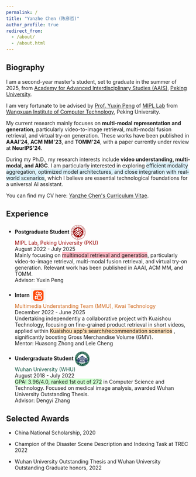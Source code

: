```yaml
---
permalink: /
title: "Yanzhe Chen (陈彦哲)"
author_profile: true
redirect_from: 
  - /about/
  - /about.html
---
```


## Biography

I am a second-year master's student, set to graduate in the summer of 2025, from [Academy for Advanced Interdisciplinary Studies (AAIS)](http://www.aais.pku.edu.cn/), [Peking University](https://www.pku.edu.cn/). 

I am very fortunate to be advised by [Prof. Yuxin Peng](http://39.108.48.32/mipl/pengyuxin/) of [MIPL Lab](http://39.108.48.32/mipl/home/) from [Wangxuan Institute of Computer Technology](https://www.wict.pku.edu.cn/), Peking University.

My current research mainly focuses on **multi-modal representation and generation**, particularly video-to-image retrieval, multi-modal fusion retrieval, and virtual try-on generation. These works have been published in **AAAI'24**, **ACM MM'23**, and **TOMM'24**, with a paper currently under review at **NeurIPS'24**.

During my Ph.D., my research interests include **video understanding, multi-modal, and AIGC**. I am particularly interested in exploring <span style="background-color: rgb(221, 243, 253);">efficient modality aggregation, optimized model architectures, and close integration with real-world scenarios</span>, which I believe are essential technological foundations for a universal AI assistant.

You can find my CV here: [Yanzhe Chen's Curriculum Vitae](../assets/1_CV_YanzheChen.pdf).

<!-- [Email](mailto:chenyanzhe@stu.pku.edu.cn) / [Github](https://github.com/ChenAnno) / [Wechat](../images/wechat.png) -->





## Experience

- **Postgraduate Student**  <img src="../images/PKU.png" alt="PKU Logo" width="40" style="vertical-align: middle;"/>  
  <span style="color: rgb(154, 3, 2);"> MIPL Lab, Peking University (PKU) </span>  
  August 2022 - July 2025    
  Mainly focusing on <span style="background-color: rgb(255, 182, 193);">multimodal retrieval and generation</span>, particularly video-to-image retrieval, multi-modal fusion retrieval, and virtual try-on generation. Relevant work has been published in AAAI, ACM MM, and TOMM.  
  Advisor: Yuxin Peng

- **Intern**  <img src="../images/kwai.png" alt="Kwai Logo" width="40" style="vertical-align: middle;"/>  
  <span style="color: rgb(209, 105, 30);"> Multimedia Understanding Team (MMU), Kwai Technology </span>  
  December 2022 - June 2025   
  Undertaking independently a collaborative project with Kuaishou Technology, focusing on fine-grained product retrieval in short videos, applied within <span style="background-color: rgb(255, 223, 186);">Kuaishou app's search/recommendation scenarios</span> , significantly boosting Gross Merchandise Volume (GMV).  
  Mentor: Huasong Zhong and Lele Cheng

- **Undergraduate Student**  <img src="../images/WHU.png" alt="WHU Logo" width="40" style="vertical-align: middle;"/>  
  <span style="color: rgb(18, 87, 65);"> Wuhan University (WHU) </span>  
  August 2018 - July 2022    
  <span style="background-color: rgb(204, 255, 204);">GPA: 3.96/4.0, ranked 1st out of 272</span> in Computer Science and Technology. Focused on medical image analysis, awarded Wuhan University Outstanding Thesis.    
  Advisor: Dengyi Zhang  





## Selected Awards

- China National Scholarship, 2020   

- Champion of the Disaster Scene Description and Indexing Task at TREC 2022  

- Wuhan University Outstanding Thesis and Wuhan University Outstanding Graduate honors, 2022  
